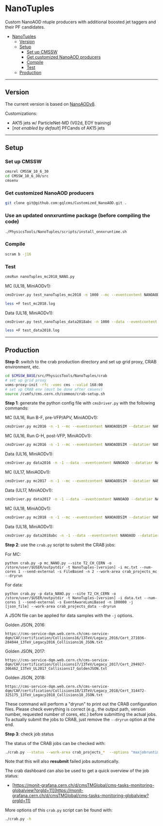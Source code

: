 # NanoTuples

Custom NanoAOD ntuple producers with additional boosted jet taggers and their PF candidates.

<!-- TOC -->

- [NanoTuples](#nanotuples)
    - [Version](#version)
    - [Setup](#setup)
        - [Set up CMSSW](#set-up-cmssw)
        - [Get customized NanoAOD producers](#get-customized-nanoaod-producers)
        - [Compile](#compile)
        - [Test](#test)
    - [Production](#production)

<!-- /TOC -->

------

## Version

The current version is based on [NanoAODv8](https://gitlab.cern.ch/cms-nanoAOD/nanoaod-doc/-/wikis/Releases/NanoAODv8).

Customizations:

- AK15 jets w/ ParticleNet-MD (V02d, EOY training)
- [*not enabled by default*] PFCands of AK15 jets

------

## Setup

### Set up CMSSW

```bash
cmsrel CMSSW_10_6_30
cd CMSSW_10_6_30/src
cmsenv
```

### Get customized NanoAOD producers

```bash
git clone git@github.com:gqlcms/Customized_NanoAOD.git .
```

### Use an updated onnxruntime package (before compiling the code)

```bash
./PhysicsTools/NanoTuples/scripts/install_onnxruntime.sh
```

### Compile

```bash
scram b -j16
```

### Test

```bash
cmsRun nanoTuples_mc2018_NANO.py
```


<!-- 
MC (UL16, MiniAODv1):

```bash
cmsDriver.py test_nanoTuples_mc2016 -n 1000 --mc --eventcontent NANOAODSIM --datatier NANOAODSIM --conditions 106X_mcRun2_asymptotic_v15 --step NANO --nThreads 1 --era Run2_2016,run2_nanoAOD_106Xv1 --customise PhysicsTools/NanoTuples/nanoTuples_cff.nanoTuples_customizeMC --filein /store/mc/RunIISummer16MiniAODv3/TTToSemilepton_TuneCUETP8M2_ttHtranche3_13TeV-powheg-pythia8/MINIAODSIM/PUMoriond17_94X_mcRun2_asymptotic_v3-v2/80000/FEC61D42-F5F5-E811-8435-001E67A4061D.root --fileout file:nano_mc2016.root --customise_commands "process.options.wantSummary = cms.untracked.bool(True)" >& test_mc2016.log &

less +F test_mc2016.log
```

Data (UL16, MiniAODv1):

```bash
cmsDriver.py test_nanoTuples_data2016 -n 1000 --data --eventcontent NANOAOD --datatier NANOAOD --conditions 106X_dataRun2_v32 --step NANO --nThreads 1 --era Run2_2016,run2_nanoAOD_106Xv1 --customise PhysicsTools/NanoTuples/nanoTuples_cff.nanoTuples_customizeData --filein /store/data/Run2016H/MET/MINIAOD/17Jul2018-v2/00000/0A0B71F7-75B8-E811-BAB7-0425C5DE7BE4.root --fileout file:nano_data2016.root --customise_commands "process.options.wantSummary = cms.untracked.bool(True)" >& test_data2016.log &

less +F test_data2016.log
```


MC (UL17, MiniAODv1):

```bash
cmsDriver.py test_nanoTuples_mc2017 -n 1000 --mc --eventcontent NANOAODSIM --datatier NANOAODSIM --conditions 106X_mc2017_realistic_v8 --step NANO --nThreads 1 --era Run2_2017,run2_nanoAOD_106Xv1 --customise PhysicsTools/NanoTuples/nanoTuples_cff.nanoTuples_customizeMC --filein /store/mc/RunIIFall17MiniAODv2/DY1JetsToLL_M-50_LHEZpT_150-250_TuneCP5_13TeV-amcnloFXFX-pythia8/MINIAODSIM/PU2017_12Apr2018_94X_mc2017_realistic_v14-v1/60000/F492A0D0-3F56-E811-9387-FA163EB32A35.root --fileout file:nano_mc2017.root --customise_commands "process.options.wantSummary = cms.untracked.bool(True)" >& test_mc2017.log &

less +F test_mc2017.log
```

Data (UL17, MiniAODv1):

```bash
cmsDriver.py test_nanoTuples_data2017 -n 1000 --data --eventcontent NANOAOD --datatier NANOAOD --conditions 106X_dataRun2_v32 --step NANO --nThreads 1 --era Run2_2017,run2_nanoAOD_106Xv1 --customise PhysicsTools/NanoTuples/nanoTuples_cff.nanoTuples_customizeData --filein /store/data/Run2017F/SingleElectron/MINIAOD/31Mar2018-v1/90002/EC099452-C938-E811-9922-0CC47A7C354C.root --fileout file:nano_data2017.root --customise_commands "process.options.wantSummary = cms.untracked.bool(True)" >& test_data2017.log &

less +F test_data2017.log
``` 
-->


MC (UL18, MiniAODv1):

```bash
cmsDriver.py test_nanoTuples_mc2018 -n 1000 --mc --eventcontent NANOAODSIM --datatier NANOAODSIM --conditions 106X_upgrade2018_realistic_v15_L1v1 --step NANO --nThreads 1 --era Run2_2018,run2_nanoAOD_106Xv1 --customise PhysicsTools/NanoTuples/nanoTuples_cff.nanoTuples_customizeMC --filein /store/mc/RunIISummer19UL18MiniAOD/GluGluToBulkGravitonToHHTo4B_M-1000_narrow_WZHtag_TuneCP5_PSWeights_13TeV-madgraph-pythia8/MINIAODSIM/106X_upgrade2018_realistic_v11_L1v1-v1/20000/86AAB896-106A-4D4E-9657-DDB87FAFD1EE.root --fileout file:nano_mc2018.root --customise_commands "process.options.wantSummary = cms.untracked.bool(True)" >& test_mc2018.log &

less +F test_mc2018.log
```

Data (UL18, MiniAODv1):

```bash
cmsDriver.py test_nanoTuples_data2018abc -n 1000 --data --eventcontent NANOAOD --datatier NANOAOD --conditions 106X_dataRun2_v32 --step NANO --nThreads 1 --era Run2_2018,run2_nanoAOD_106Xv1 --customise PhysicsTools/NanoTuples/nanoTuples_cff.nanoTuples_customizeData --filein /store/data/Run2018D/JetHT/MINIAOD/12Nov2019_UL2018_rsb-v1/270000/100C831A-70F3-B645-8D7D-0A4474767984.root --fileout file:nano_data2018.root --customise_commands "process.options.wantSummary = cms.untracked.bool(True)" >& test_data2018.log &

less +F test_data2018.log
```

------

## Production

**Step 0**: switch to the crab production directory and set up grid proxy, CRAB environment, etc.

```bash
cd $CMSSW_BASE/src/PhysicsTools/NanoTuples/crab
# set up grid proxy
voms-proxy-init -rfc -voms cms --valid 168:00
# set up CRAB env (must be done after cmsenv)
source /cvmfs/cms.cern.ch/common/crab-setup.sh
```

**Step 1**: generate the python config file with `cmsDriver.py` with the following commands:


MC (UL16, Run B-F, pre-VFP/APV, MiniAODv1):

```bash
cmsDriver.py mc2016 -n -1 --mc --eventcontent NANOAODSIM --datatier NANOAODSIM --conditions 106X_mcRun2_asymptotic_preVFP_v9 --step NANO --nThreads 1 --era Run2_2016,run2_nanoAOD_106Xv1 --customise PhysicsTools/NanoTuples/nanoTuples_cff.nanoTuples_customizeMC --filein file:step-1.root --fileout file:nano.root --no_exec
```

MC (UL16, Run G-H, post-VFP, MiniAODv1):

```bash
cmsDriver.py mc2016 -n -1 --mc --eventcontent NANOAODSIM --datatier NANOAODSIM --conditions 106X_mcRun2_asymptotic_v15 --step NANO --nThreads 1 --era Run2_2016,run2_nanoAOD_106Xv1 --customise PhysicsTools/NanoTuples/nanoTuples_cff.nanoTuples_customizeMC --filein file:step-1.root --fileout file:nano.root --no_exec
```

Data (UL16, MiniAODv1):

```bash
cmsDriver.py data2016 -n -1 --data --eventcontent NANOAOD --datatier NANOAOD --conditions 106X_dataRun2_v32 --step NANO --nThreads 1 --era Run2_2016,run2_nanoAOD_106Xv1 --customise PhysicsTools/NanoTuples/nanoTuples_cff.nanoTuples_customizeData --filein file:step-1.root --fileout file:nano.root --no_exec
```


MC (UL17, MiniAODv1):

```bash
cmsDriver.py mc2017 -n -1 --mc --eventcontent NANOAODSIM --datatier NANOAODSIM --conditions 106X_mc2017_realistic_v8 --step NANO --nThreads 1 --era Run2_2017,run2_nanoAOD_106Xv1 --customise PhysicsTools/NanoTuples/nanoTuples_cff.nanoTuples_customizeMC --filein file:step-1.root --fileout file:nano.root --no_exec
```

Data (UL17, MiniAODv1):

```bash
cmsDriver.py data2017 -n -1 --data --eventcontent NANOAOD --datatier NANOAOD --conditions 106X_dataRun2_v32 --step NANO --nThreads 1 --era Run2_2017,run2_nanoAOD_106Xv1 --customise PhysicsTools/NanoTuples/nanoTuples_cff.nanoTuples_customizeData --filein file:step-1.root --fileout file:nano.root --no_exec
```

MC (UL18, MiniAODv1):

```bash
cmsDriver.py mc2018 -n -1 --mc --eventcontent NANOAODSIM --datatier NANOAODSIM --conditions 106X_upgrade2018_realistic_v15_L1v1 --step NANO --nThreads 1 --era Run2_2018,run2_nanoAOD_106Xv1 --customise PhysicsTools/NanoTuples/nanoTuples_cff.nanoTuples_customizeMC --filein file:step-1.root --fileout file:nano.root --no_exec
```

Data (UL18, MiniAODv1):

```bash
cmsDriver.py data2018abc -n -1 --data --eventcontent NANOAOD --datatier NANOAOD --conditions 106X_dataRun2_v32 --step NANO --nThreads 1 --era Run2_2018,run2_nanoAOD_106Xv1 --customise PhysicsTools/NanoTuples/nanoTuples_cff.nanoTuples_customizeData --filein file:step-1.root --fileout file:nano.root --no_exec
```


**Step 2**: use the `crab.py` script to submit the CRAB jobs:

For MC:

`python crab.py -p mc_NANO.py --site T2_CH_CERN -o /store/user/$USER/outputdir -t NanoTuples-[version] -i mc.txt --num-cores 1 --send-external -s FileBased -n 2 --work-area crab_projects_mc --dryrun`

For data:

`python crab.py -p data_NANO.py --site T2_CH_CERN -o /store/user/$USER/outputdir -t NanoTuples-[version] -i data.txt --num-cores 1 --send-external -s EventAwareLumiBased -n 100000 -j [json_file] --work-area crab_projects_data --dryrun`


A JSON file can be applied for data samples with the `-j` options.

Golden JSON, 2016:

```
https://cms-service-dqm.web.cern.ch/cms-service-dqm/CAF/certification/Collisions16/13TeV/Legacy_2016/Cert_271036-284044_13TeV_Legacy2016_Collisions16_JSON.txt
```

Golden JSON, 2017:

```
https://cms-service-dqm.web.cern.ch/cms-service-dqm/CAF/certification/Collisions17/13TeV/Legacy_2017/Cert_294927-306462_13TeV_UL2017_Collisions17_GoldenJSON.txt
```

Golden JSON, 2018:

```
https://cms-service-dqm.web.cern.ch/cms-service-dqm/CAF/certification/Collisions18/13TeV/Legacy_2018/Cert_314472-325175_13TeV_Legacy2018_Collisions18_JSON.txt
```

These command will perform a "dryrun" to print out the CRAB configuration files. Please check everything is correct (e.g., the output path, version number, requested number of cores, etc.) before submitting the actual jobs. To actually submit the jobs to CRAB, just remove the `--dryrun` option at the end.

**Step 3**: check job status

The status of the CRAB jobs can be checked with:

```bash
./crab.py --status --work-area crab_projects_*  --options "maxjobruntime=2500 maxmemory=2500" && ./crab.py --summary
```

Note that this will also **resubmit** failed jobs automatically.

The crab dashboard can also be used to get a quick overview of the job status:

- [https://monit-grafana.cern.ch/d/cmsTMGlobal/cms-tasks-monitoring-globalview?orgId=11](https://monit-grafana.cern.ch/d/cmsTMGlobal/cms-tasks-monitoring-globalview?orgId=11)

More options of this `crab.py` script can be found with:

```bash
./crab.py -h
```

